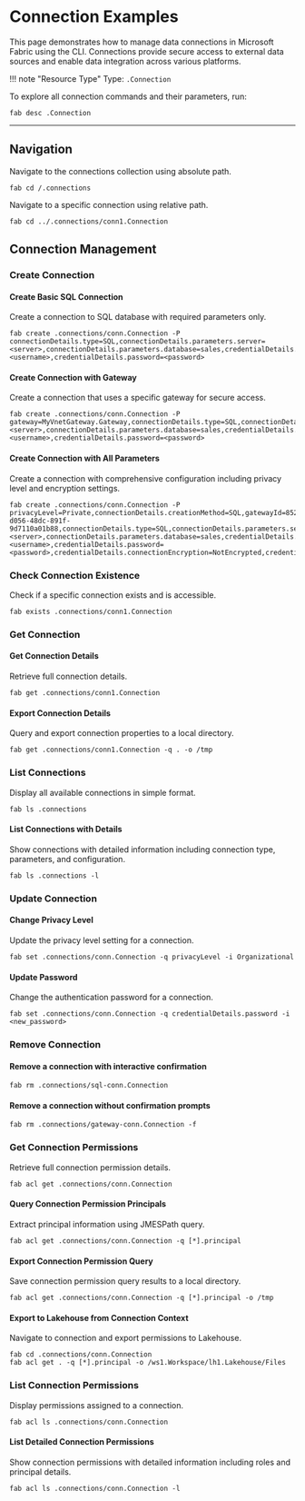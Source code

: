 # Connection Examples

This page demonstrates how to manage data connections in Microsoft Fabric using the CLI. Connections provide secure access to external data sources and enable data integration across various platforms.

!!! note "Resource Type"
    Type: `.Connection`

To explore all connection commands and their parameters, run:

```
fab desc .Connection
```

---

## Navigation

Navigate to the connections collection using absolute path.

```
fab cd /.connections
```

Navigate to a specific connection using relative path.

```
fab cd ../.connections/conn1.Connection
```

## Connection Management

### Create Connection

#### Create Basic SQL Connection

Create a connection to SQL database with required parameters only.

```
fab create .connections/conn.Connection -P connectionDetails.type=SQL,connectionDetails.parameters.server=<server>,connectionDetails.parameters.database=sales,credentialDetails.type=Basic,credentialDetails.username=<username>,credentialDetails.password=<password>
```

#### Create Connection with Gateway

Create a connection that uses a specific gateway for secure access.

```
fab create .connections/conn.Connection -P gateway=MyVnetGateway.Gateway,connectionDetails.type=SQL,connectionDetails.parameters.server=<server>,connectionDetails.parameters.database=sales,credentialDetails.type=Basic,credentialDetails.username=<username>,credentialDetails.password=<password>
```

#### Create Connection with All Parameters

Create a connection with comprehensive configuration including privacy level and encryption settings.

```
fab create .connections/conn.Connection -P privacyLevel=Private,connectionDetails.creationMethod=SQL,gatewayId=852aee7c-d056-48dc-891f-9d7110a01b88,connectionDetails.type=SQL,connectionDetails.parameters.server=<server>,connectionDetails.parameters.database=sales,credentialDetails.type=Basic,credentialDetails.username=<username>,credentialDetails.password=<password>,credentialDetails.connectionEncryption=NotEncrypted,credentialDetails.skipTestConnection=False
```

### Check Connection Existence

Check if a specific connection exists and is accessible.

```
fab exists .connections/conn1.Connection
```

### Get Connection

#### Get Connection Details

Retrieve full connection details.

```
fab get .connections/conn1.Connection
```

#### Export Connection Details

Query and export connection properties to a local directory.

```
fab get .connections/conn1.Connection -q . -o /tmp
```

### List Connections

Display all available connections in simple format.

```
fab ls .connections
```

#### List Connections with Details

Show connections with detailed information including connection type, parameters, and configuration.

```
fab ls .connections -l
```

### Update Connection

#### Change Privacy Level

Update the privacy level setting for a connection.

```
fab set .connections/conn.Connection -q privacyLevel -i Organizational
```

#### Update Password

Change the authentication password for a connection.

```
fab set .connections/conn.Connection -q credentialDetails.password -i <new_password>
```

### Remove Connection

#### Remove a connection with interactive confirmation

```
fab rm .connections/sql-conn.Connection
```

#### Remove a connection without confirmation prompts

```
fab rm .connections/gateway-conn.Connection -f
```

### Get Connection Permissions

Retrieve full connection permission details.

```
fab acl get .connections/conn.Connection
```

#### Query Connection Permission Principals

Extract principal information using JMESPath query.

```
fab acl get .connections/conn.Connection -q [*].principal
```

#### Export Connection Permission Query

Save connection permission query results to a local directory.

```
fab acl get .connections/conn.Connection -q [*].principal -o /tmp
```

#### Export to Lakehouse from Connection Context

Navigate to connection and export permissions to Lakehouse.

```
fab cd .connections/conn.Connection
fab acl get . -q [*].principal -o /ws1.Workspace/lh1.Lakehouse/Files
```

### List Connection Permissions

Display permissions assigned to a connection.

```
fab acl ls .connections/conn.Connection
```

#### List Detailed Connection Permissions

Show connection permissions with detailed information including roles and principal details.

```
fab acl ls .connections/conn.Connection -l
```